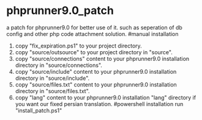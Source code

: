 # phprunner9.0_patch
a patch for phprunner9.0 for better use of it. such as seperation of db config and other php code attachment solution.
#manual installation
1) copy "fix_expiration.ps1" to your project directory.
2) copy "source/outsource" to your project directory in "source".
3) copy "source/connections" content to your phprunner9.0 installation directory in "source/connections".
4) copy "source/include" content to your phprunner9.0 installation directory in "source/include".
5) copy "source/files.txt" content to your phprunner9.0 installation directory in "source/files.txt".
6) copy "lang" content to your phprunner9.0 installation "lang" directory if you want our fixed persian translation.
#powershell installation
run "install_patch.ps1"

